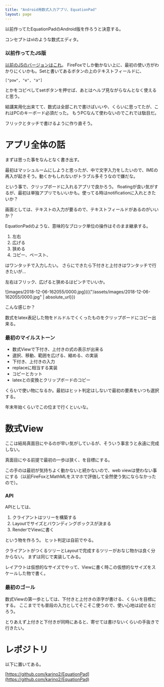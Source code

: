 ```yaml
---
title: "Android用数式入力アプリ、EquationPad"
layout: page	
---
```


以前作ってたEquationPadのAndroid版を作ろうと決意する。

コンセプトはviのような数式エディタ。

### 以前作ってたJS版

[以前のJSのバージョンはこれ](https://gist.github.com/karino2/1951892)。
FireFoxでしか動かない上に、最初の使い方がわかりにくいかも。Setと書いてあるボタンの上のテキストフィールドに、

```
["pow", "e", "a"]
```

とかをコピペしてsetボタンを押せば、あとはヘルプ見ながらなんとなく使えると思う。

結講実用化出来てて、数式は全部これで書けばいいや、くらいに思ってたが、これはPCのキーボード必須だった。
もうPCなんて使わないのでこれでは駄目だ。

フリックとタッチで書けるように作り直そう。

# アプリ全体の話

まずは思った事をなんとなく書き出す。

最初はマッシュルームにしようと思ったが、中で文字入力をしたいので、IMEの再入が起きそう。動くかもしれないがトラブル多そうなので嫌だな。

という事で、クリップボードに入れるアプリで良かろう。
floatingが良い気がするが、最初は単独アプリでもいいかも。使ってる時はnotificationに入れときたいか？

画面としては、テキストの入力が要るので、テキストフィールドがあるのがいいか？

EquationPadのような、意味的なブロック単位の操作はそのまま継承する。

1. 左右
2. 広げる
3. 狭める
4. コピー、ペースト、

はワンタッチで入力したい。
さらにできたら下付きと上付きはワンタッチで行きたいが…

左右はフリック、広げると狭めるはピンチでいいか。

![images/2018-12-06-162055/0000.jpg]({{"/assets/images/2018-12-06-162055/0000.jpg" | absolute_url}})

こんな感じか？

数式をlatex表記した物をドルドルでくくったものをクリップボードにコピー出来る。

### 最初のマイルストーン

- 数式Viewで下付き、上付きの式の表示が出来る
- 選択、移動、範囲を広げる、縮める、の実装
- 下付き、上付きの入力
- replaceに相当する実装
- コピーとカット
- latexとの変換とクリップボードのコピー

くらいで使い物になるか。最初はヒット判定はしないで最初の要素をいつも選択する。

年末年始くらいでこの位まで行くといいな。

# 数式View

ここは結局真面目にやるのが早い気がしているが、そういう事言うと永遠に完成しない。

真面目にやる前提で最初の一歩は狭く、を目標にする。

この手のは最初が気持ちよく動かないと続かないので、web viewは使わない事にする（以前FireFoxとMathMLをスマホで評価して全然使う気にならなかったので）。

### API

APIとしては、

1. クライアントはツリーを構築する
2. Layoutでサイズとバウンディングボックスが決まる
3. RenderでViewに書く

という物を作ろう。
ヒット判定は自前でやる。

クライアントがつくるツリーとLayoutで完成するツリーがおなじ物かは良く分からない。
まずは同じで実装してみる。

レイアウトは仮想的なサイズでやって、Viewに書く時この仮想的なサイズをスケールした物で書く。

### 最初のゴール

数式Viewの第一歩としては、下付きと上付きの添字が書ける、くらいを目標にする。
ここまででも普段の入力としてそこそこ使うので、使い心地は試せるだろう。 

とりあえず上付きと下付きが同時にあると、寄せては書けないくらいの手抜きで行きたい。

# レポジトリ

以下に置いてある。

[https://github.com/karino2/EquationPad](https://github.com/karino2/EquationPad)

